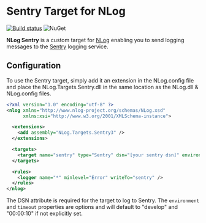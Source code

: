 Sentry Target for NLog
======================

[![Build status](https://ci.appveyor.com/api/projects/status/y3weqx0b5nig986r?svg=true)](https://ci.appveyor.com/project/CurtisInstruments/nlog-targets-sentry)
![NuGet](https://img.shields.io/nuget/v/NLog.Targets.Sentry3.svg)

**NLog Sentry** is a custom target for [NLog](http://nlog-project.org/) enabling you to send logging messages to the [Sentry](http://getsentry.com) logging service.

## Configuration

To use the Sentry target, simply add it an extension in the NLog.config file and place the NLog.Targets.Sentry.dll in the same location as the NLog.dll & NLog.config files.

```xml
<?xml version="1.0" encoding="utf-8" ?>
<nlog xmlns="http://www.nlog-project.org/schemas/NLog.xsd"
      xmlns:xsi="http://www.w3.org/2001/XMLSchema-instance">

  <extensions>
    <add assembly="NLog.Targets.Sentry3" />
  </extensions>

  <targets>
    <target name="sentry" type="Sentry" dsn="[your sentry dsn]" environment="[develop|test|production]" timeout="[hh:MM:ss]" />
  </targets>

  <rules>
    <logger name="*" minlevel="Error" writeTo="sentry" />
  </rules>
</nlog>
```

The DSN attribute is required for the target to log to Sentry. The `environment` and `timeout` properties are options and will default to "develop" 
and "00:00:10" if not explicitly set.
